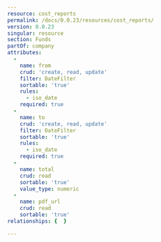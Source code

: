 ```yaml
---
resource: cost_reports
permalink: /docs/0.0.23/resources/cost_reports/
version: 0.0.23
singular: resource
section: Funds
partOf: company
attributes:
  -
    name: from
    crud: 'create, read, update'
    filter: DateFilter
    sortable: 'true'
    rules:
      - iso_date
    required: true
  -
    name: to
    crud: 'create, read, update'
    filter: DateFilter
    sortable: 'true'
    rules:
      - iso_date
    required: true
  -
    name: total
    crud: read
    sortable: 'true'
    value_type: numeric
  -
    name: pdf_url
    crud: read
    sortable: 'true'
relationships: {  }

---
```

